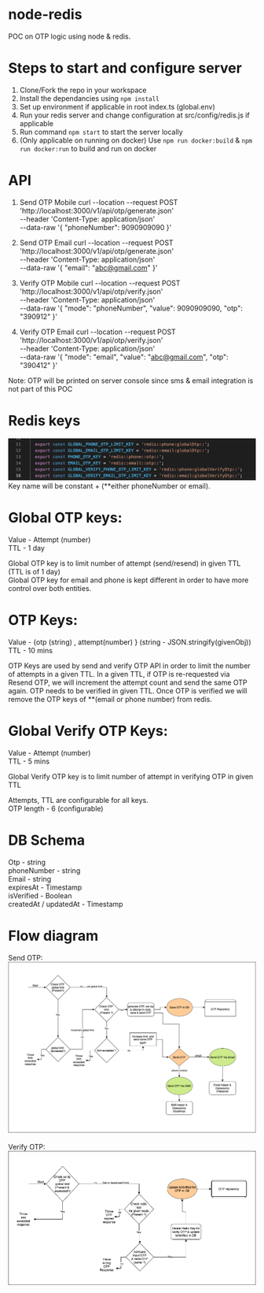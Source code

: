 # node-redis
POC on OTP logic using node & redis.
# Steps to start and configure server
1. Clone/Fork the repo in your workspace
2. Install the dependancies using `npm install`
3. Set up environment if applicable in root index.ts (global.env)
4. Run your redis server and change configuration at src/config/redis.js if applicable
5. Run command `npm start` to start the server locally
6. (Only applicable on running on docker) Use `npm run docker:build` & `npm run docker:run` to build and run on docker
# API
1. Send OTP Mobile 
curl --location --request POST 'http://localhost:3000/v1/api/otp/generate.json' \
--header 'Content-Type: application/json' \
--data-raw '{
    "phoneNumber": 9090909090
}'

2. Send OTP Email
curl --location --request POST 'http://localhost:3000/v1/api/otp/generate.json' \
--header 'Content-Type: application/json' \
--data-raw '{
    "email": "abc@gmail.com"
}'

3. Verify OTP Mobile
curl --location --request POST 'http://localhost:3000/v1/api/otp/verify.json' \
--header 'Content-Type: application/json' \
--data-raw '{
    "mode": "phoneNumber",
    "value": 9090909090,
    "otp": "390912"
}'

4. Verify OTP Email
curl --location --request POST 'http://localhost:3000/v1/api/otp/verify.json' \
--header 'Content-Type: application/json' \
--data-raw '{
    "mode": "email",
    "value": "abc@gmail.com",
    "otp": "390412"
}'

Note: OTP will be printed on server console since sms & email integration is not part of this POC

# Redis keys

![OTP Constants](/public/images/otp_constant.png)
Key name will be constant + (**either phoneNumber or email).

# Global OTP keys:

Value - Attempt (number)<br />
TTL - 1 day

Global OTP key is to limit number of attempt (send/resend) in given TTL (TTL is of 1 day)<br />
Global OTP key for email and phone is kept different in order to have more control over both entities. <br />

# OTP Keys:

Value - {otp (string) , attempt(number) } (string - JSON.stringify(givenObj))<br />
TTL - 10 mins<br />

OTP Keys are used by send and verify OTP API in order to limit the number of attempts in a given TTL.
In a given TTL, if OTP is re-requested via Resend OTP, we will increment the attempt count and send the same OTP again.
OTP needs to be verified in given TTL. Once OTP is verified we will remove the OTP keys of **(email or phone number) from redis.

# Global Verify OTP Keys:

Value - Attempt (number)<br />
TTL - 5 mins<br />

Global Verify OTP key is to limit number of attempt in verifying OTP in given TTL <br />

Attempts, TTL are configurable for all keys.<br />
OTP length - 6 (configurable)<br />

# DB Schema

Otp - string<br />
phoneNumber - string<br />
Email - string<br />
expiresAt - Timestamp<br />
isVerified - Boolean<br />
createdAt / updatedAt - Timestamp<br />

# Flow diagram
 
Send OTP: 
![Send OTP](/public/images/node_redis_send_otp.png)

Verify OTP:
![Verify OTP](/public/images/node_redis_verify_otp.png)